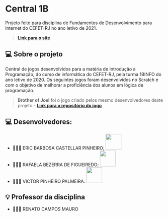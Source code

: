 # Central 1B

Projeto feito para disciplina de Fundamentos de Desenvolvimento para Internet do CEFET-RJ no ano letivo de 2021.

> **[Link para o site](https://rafaelabf.github.io/Central1B/)**

## 💻 Sobre o projeto
 
Central de jogos desenvolvidos para a matéria de Introdução à Programação, do curso de informática do CEFET-RJ, pela turma 1BINFO do ano letivo de 2020. Os seguintes jogos foram desenvolvidos no Scratch e com o objetivo de melhorar a proficiência dos alunos em lógica de programação.
 
> **Brother of Joel** foi o jogo criado pelos mesmo desenvolvedores deste projeto - **[Link para o repositório do jogo](https://github.com/RafaelaBF/Brother-of-Joel)**

## 💻 Desenvolvedores:

- 👨🏻‍💻 ERIC BARBOSA CASTELLAR PINHEIRO; <a href="https://github.com/Ericcastell"><img  src="https://img.shields.io/badge/github-%23100000.svg?&style=for-the-badge&logo=github&logoColor=white&link=mailto:https://github.com/Ericcastell" width="50"></a>
- 👩🏻‍💻 RAFAELA BEZERRA DE FIGUEIREDO; <a href="https://github.com/RafaelaBF"><img  src="https://img.shields.io/badge/github-%23100000.svg?&style=for-the-badge&logo=github&logoColor=white&link=mailto:https://github.com/RafaelaBF" width="50"></a>
- 👨🏻‍💻 VICTOR PINHEIRO PALMEIRA. <a href="https://github.com/burgues0"><img  src="https://img.shields.io/badge/github-%23100000.svg?&style=for-the-badge&logo=github&logoColor=white&link=mailto:https://github.com/burgues0" width="50"></a>

## 💡 Professor da disciplina

- 👨🏻‍🏫 RENATO CAMPOS MAURO
